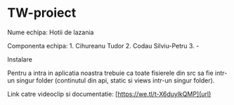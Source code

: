 # TW-proiect

Nume echipa: Hotii de lazania

Componenta echipa: 
    1. Cihureanu Tudor 
    2. Codau Silviu-Petru 
    3. -

Instalare

Pentru a intra in aplicatia noastra trebuie ca toate fisierele din src sa fie intr-un singur folder (continutul din api, static si views intr-un singur folder).

Link catre videoclip si documentatie: [https://we.tl/t-X6duylkQMP](url)
